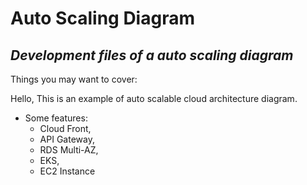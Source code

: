# Auto Scaling Diagram
## _Development files of a auto scaling diagram_

Things you may want to cover:

Hello, This is an example of auto scalable cloud architecture diagram. 
- Some features:
  * Cloud Front,
  * API Gateway,
  * RDS Multi-AZ,
  * EKS,
  * EC2 Instance
